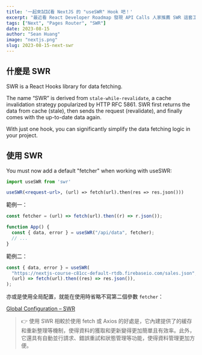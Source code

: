 ```yaml
---
title: '一起來試試看 NextJS 的 "useSWR" Hook 吧！'
excerpt: "最近看 React Developer Roadmap 發現 API Calls 人家推薦 SWR 這套工具，好奇到底是什麼功能居然能撼動 Axios 的地位？試用了一下發現還真有點意思！"
tags: ["Next", "Pages Router", "SWR"]
date: 2023-08-15
author: "Sean Huang"
image: "nextjs.png"
slug: 2023-08-15-next-swr
---
```


## 什麼是 SWR

SWR is a React Hooks library for data fetching.

The name “SWR” is derived from `stale-while-revalidate`, a cache invalidation strategy popularized by HTTP RFC 5861. SWR first returns the data from cache (stale), then sends the request (revalidate), and finally comes with the up-to-date data again.

With just one hook, you can significantly simplify the data fetching logic in your project.

## 使用 SWR

You must now add a default "fetcher" when working with useSWR:

```jsx
import useSWR from 'swr'

useSWR(<request-url>, (url) => fetch(url).then(res => res.json()))
```

範例一：

```jsx
const fetcher = (url) => fetch(url).then((r) => r.json());

function App() {
  const { data, error } = useSWR("/api/data", fetcher);
  // ...
}
```

範例二：

```jsx
const { data, error } = useSWR(
  "https://nextjs-course-c81cc-default-rtdb.firebaseio.com/sales.json",
  (url) => fetch(url).then((res) => res.json()),
);
```

亦或是使用全局配置，就能在使用時省略不寫第二個參數 `fetcher`：

[Global Configuration – SWR](https://swr.vercel.app/docs/global-configuration)

> 👉 使用 SWR 相較於使用 fetch 或 Axios 的好處是，它內建提供了的緩存和重新整理等機制，使得資料的獲取和更新變得更加簡單且有效率。此外，它還具有自動並行請求、錯誤重試和狀態管理等功能，使得資料管理更加方便。
